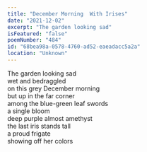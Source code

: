 ```yaml
---
title: "December Morning  With Irises"
date: "2021-12-02"
excerpt: "The garden looking sad"
isFeatured: "false"
poemNumber: "484"
id: "68bea98a-0578-4760-ad52-eaeadacc5a2a"
location: "Unknown"
---
```


The garden looking sad  
wet and bedraggled  
on this grey December morning  
but up in the far corner  
among the blue-green leaf swords  
a single bloom  
deep purple almost amethyst  
the last iris stands tall  
a proud frigate  
showing off her colors
